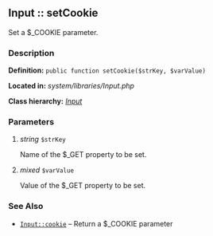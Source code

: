 
Input :: setCookie
-------------------------------------------

Set a $_COOKIE parameter.


### Description ###

**Definition:** `public function setCookie($strKey, $varValue)`

**Located in:** *system/libraries/Input.php*

**Class hierarchy:** *[Input](../Input.md)*


### Parameters ###

1. *string* `$strKey`

	Name of the $_GET property to be set.

2. *mixed* `$varValue`

	Value of the $_GET property to be set.



### See Also ###

- [`Input::cookie`](cookie.md) – Return a $_COOKIE parameter


